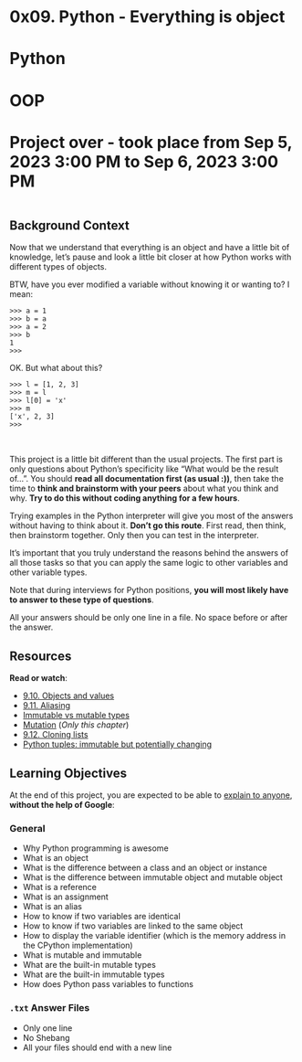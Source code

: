 # 0x09. Python - Everything is object
# Python
# OOP

# Project over - took place from Sep 5, 2023 3:00 PM to Sep 6, 2023 3:00 PM

<div class="panel-body">
    <p><img src="https://s3.amazonaws.com/intranet-projects-files/holbertonschool-higher-level_programming+/252/r_208403_QPSN8.jpg" alt="" loading="lazy" style=""><br></p>

<h2>Background Context</h2>

<p>Now that we understand that everything is an object and have a little bit of knowledge, let’s pause and look a little bit closer at how Python works with different types of objects.</p>

<p>BTW, have you ever modified a variable without knowing it or wanting to? I mean:</p>

<pre><code>&gt;&gt;&gt; a = 1
&gt;&gt;&gt; b = a
&gt;&gt;&gt; a = 2
&gt;&gt;&gt; b
1
&gt;&gt;&gt; 
</code></pre>

<p>OK. But what about this?</p>

<pre><code>&gt;&gt;&gt; l = [1, 2, 3]
&gt;&gt;&gt; m = l
&gt;&gt;&gt; l[0] = 'x'
&gt;&gt;&gt; m
['x', 2, 3]
&gt;&gt;&gt; 
</code></pre>

<p><img src="https://media.giphy.com/media/wAjfQ9MLUfFjq/giphy.gif" alt="" loading="lazy" style=""><br>
<br></p>

<p>This project is a little bit different than the usual projects. The first part is only questions about Python’s specificity like “What would be the result of…”. 
You should <strong>read all documentation first (as usual :))</strong>, then take the time to <strong>think and brainstorm with your peers</strong> about what you think and why. <strong>Try to do this without coding anything for a few hours</strong>.</p>

<p>Trying examples in the Python interpreter will give you most of the answers without having to think about it. <strong>Don’t go this route</strong>. First read, then think, then brainstorm together. Only then you can test in the interpreter.</p>

<p>It’s important that you truly understand the reasons behind the answers of all those tasks so that you can apply the same logic to other variables and other variable types.</p>

<p>Note that during interviews for Python positions, <strong>you will most likely have to answer to these type of questions</strong>.</p>

<p>All your answers should be only one line in a file. No space before or after the answer.</p>

<h2>Resources</h2>

<p><strong>Read or watch</strong>:</p>

<ul>
<li><a href="/rltoken/MrtBogRzYETxnSKG97E7Sg" title="9.10. Objects and values" target="_blank">9.10. Objects and values</a> </li>
<li><a href="/rltoken/Ro-7kVXtmWyAeOXEw7RhSg" title="9.11. Aliasing" target="_blank">9.11. Aliasing</a> </li>
<li><a href="/rltoken/X1lEmkwQRWI3fP4W7bq_qw" title="Immutable vs mutable types" target="_blank">Immutable vs mutable types</a> </li>
<li><a href="/rltoken/6d5UiQ__13J1EU8BdddCyg" title="Mutation" target="_blank">Mutation</a> (<em>Only this chapter</em>)</li>
<li><a href="/rltoken/-Gi4PX4srBYFKpZ5Er6sqA" title="9.12. Cloning lists" target="_blank">9.12. Cloning lists</a> </li>
<li><a href="/rltoken/NZIom4L-tS0HjpY_uEVr9A" title="Python tuples: immutable but potentially changing" target="_blank">Python tuples: immutable but potentially changing</a> </li>
</ul>

<h2>Learning Objectives</h2>

<p>At the end of this project, you are expected to be able to <a href="/rltoken/J02m-YVaLqu3rtRDGfg5NQ" title="explain to anyone" target="_blank">explain to anyone</a>, <strong>without the help of Google</strong>:</p>

<h3>General</h3>

<ul>
<li>Why Python programming is awesome</li>
<li>What is an object</li>
<li>What is the difference between a class and an object or instance</li>
<li>What is the difference between immutable object and mutable object</li>
<li>What is a reference</li>
<li>What is an assignment</li>
<li>What is an alias</li>
<li>How to know if two variables are identical</li>
<li>How to know if two variables are linked to the same object</li>
<li>How to display the variable identifier (which is the memory address in the CPython implementation)</li>
<li>What is mutable and immutable</li>
<li>What are the built-in mutable types</li>
<li>What are the built-in immutable types</li>
<li>How does Python pass variables to functions</li>
</ul>


<h3><code>.txt</code> Answer Files</h3>

<ul>
<li>Only one line</li>
<li>No Shebang</li>
<li>All your files should end with a new line</li>
</ul>

  </div>
